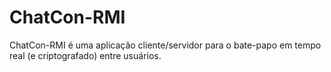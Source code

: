 # ChatCon-RMI
ChatCon-RMI é uma aplicação cliente/servidor para o bate-papo em tempo real (e criptografado) entre usuários.
